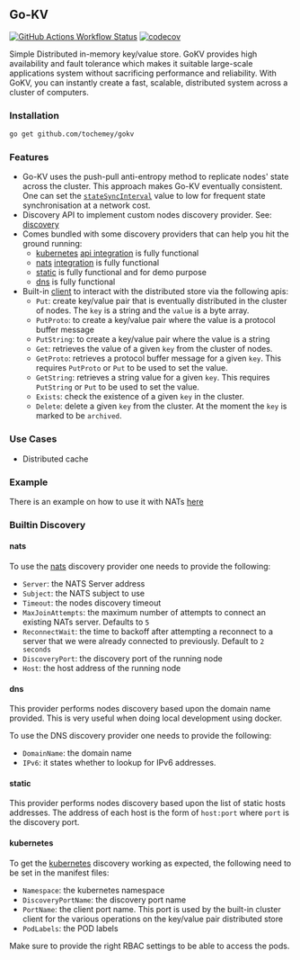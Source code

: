## Go-KV

[![GitHub Actions Workflow Status](https://img.shields.io/github/actions/workflow/status/Tochemey/gokv/build.yml)]((https://github.com/Tochemey/gokv/actions/workflows/build.yml))
[![codecov](https://codecov.io/gh/Tochemey/gokv/graph/badge.svg?token=L9KEvLkm09)](https://codecov.io/gh/Tochemey/gokv)

Simple Distributed in-memory key/value store. GoKV provides high availability and fault tolerance which makes it suitable large-scale applications system without sacrificing performance and reliability. 
With GoKV, you can instantly create a fast, scalable, distributed system  across a cluster of computers. 

### Installation

```bash
go get github.com/tochemey/gokv
```

### Features

- Go-KV uses the push-pull anti-entropy method to replicate nodes' state across the cluster. This approach makes Go-KV eventually consistent.
  One can set the [`stateSyncInterval`](./cluster/config.go) value to low for frequent state synchronisation at a network cost. 
- Discovery API to implement custom nodes discovery provider. See: [discovery](./discovery/provider.go)
- Comes bundled with some discovery providers that can help you hit the ground running:
    - [kubernetes](https://kubernetes.io/docs/home/) [api integration](./discovery/kubernetes) is fully functional
    - [nats](https://nats.io/) [integration](./discovery/nats) is fully functional
    - [static](./discovery/static) is fully functional and for demo purpose
    - [dns](./discovery/dnssd) is fully functional
- Built-in [client](./cluster/client.go) to interact with the distributed store via the following apis:
    - `Put`: create key/value pair that is eventually distributed in the cluster of nodes. The `key` is a string and the `value` is a byte array.
    - `PutProto`: to create a key/value pair where the value is a protocol buffer message
    - `PutString`: to create a key/value pair where the value is a string
    - `Get`: retrieves the value of a given `key` from the cluster of nodes.
    - `GetProto`: retrieves a protocol buffer message for a given `key`. This requires `PutProto` or `Put` to be used to set the value.
    - `GetString`: retrieves a string value for a given `key`. This requires `PutString` or `Put` to be used to set the value.
    - `Exists`: check the existence of a given `key` in the cluster.
    - `Delete`: delete a given `key` from the cluster. At the moment the `key` is marked to be `archived`.

### Use Cases

- Distributed cache

### Example

There is an example on how to use it with NATs [here](./example/example.go)

### Builtin Discovery

#### nats

To use the [nats](https://nats.io/) discovery provider one needs to provide the following:

- `Server`: the NATS Server address
- `Subject`: the NATS subject to use
- `Timeout`: the nodes discovery timeout
- `MaxJoinAttempts`: the maximum number of attempts to connect an existing NATs server. Defaults to `5`
- `ReconnectWait`: the time to backoff after attempting a reconnect to a server that we were already connected to previously. Default to `2 seconds`
- `DiscoveryPort`: the discovery port of the running node
- `Host`: the host address of the running node

#### dns

This provider performs nodes discovery based upon the domain name provided. This is very useful when doing local development
using docker.

To use the DNS discovery provider one needs to provide the following:

- `DomainName`: the domain name
- `IPv6`: it states whether to lookup for IPv6 addresses.

#### static

This provider performs nodes discovery based upon the list of static hosts addresses.
The address of each host is the form of `host:port` where `port` is the discovery port.

#### kubernetes

To get the [kubernetes](https://kubernetes.io/docs/home/) discovery working as expected, the following need to be set in the manifest files:

- `Namespace`: the kubernetes namespace
- `DiscoveryPortName`: the discovery port name
- `PortName`: the client port name. This port is used by the built-in cluster client for the various operations on the key/value pair distributed store
- `PodLabels`: the POD labels

Make sure to provide the right RBAC settings to be able to access the pods.
